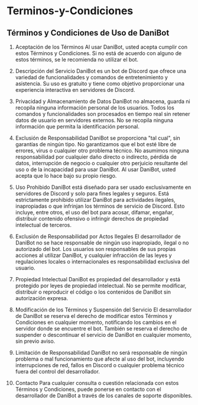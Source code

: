 # Terminos-y-Condiciones

## Términos y Condiciones de Uso de DaniBot

1. Aceptación de los Términos Al usar DaniBot, usted acepta cumplir con estos Términos y Condiciones. Si no está de acuerdo con alguno de estos términos, se le recomienda no utilizar el bot.

2. Descripción del Servicio DaniBot es un bot de Discord que ofrece una variedad de funcionalidades y comandos de entretenimiento y asistencia. Su uso es gratuito y tiene como objetivo proporcionar una experiencia interactiva en servidores de Discord.

3. Privacidad y Almacenamiento de Datos DaniBot no almacena, guarda ni recopila ninguna información personal de los usuarios. Todos los comandos y funcionalidades son procesados en tiempo real sin retener datos de usuario en servidores externos. No se recopila ninguna información que permita la identificación personal.

4. Exclusión de Responsabilidad DaniBot se proporciona "tal cual", sin garantías de ningún tipo. No garantizamos que el bot esté libre de errores, virus o cualquier otro problema técnico. No asumimos ninguna responsabilidad por cualquier daño directo o indirecto, pérdida de datos, interrupción de negocio o cualquier otro perjuicio resultante del uso o de la incapacidad para usar DaniBot. Al usar DaniBot, usted acepta que lo hace bajo su propio riesgo.

5. Uso Prohibido DaniBot está diseñado para ser usado exclusivamente en servidores de Discord y solo para fines legales y seguros. Está estrictamente prohibido utilizar DaniBot para actividades ilegales, inapropiadas o que infrinjan los términos de servicio de Discord. Esto incluye, entre otros, el uso del bot para acosar, difamar, engañar, distribuir contenido ofensivo o infringir derechos de propiedad intelectual de terceros.

6. Exclusión de Responsabilidad por Actos Ilegales El desarrollador de DaniBot no se hace responsable de ningún uso inapropiado, ilegal o no autorizado del bot. Los usuarios son responsables de sus propias acciones al utilizar DaniBot, y cualquier infracción de las leyes y regulaciones locales o internacionales es responsabilidad exclusiva del usuario.

7. Propiedad Intelectual DaniBot es propiedad del desarrollador y está protegido por leyes de propiedad intelectual. No se permite modificar, distribuir o reproducir el código o los contenidos de DaniBot sin autorización expresa.

8. Modificación de los Términos y Suspensión del Servicio El desarrollador de DaniBot se reserva el derecho de modificar estos Términos y Condiciones en cualquier momento, notificando los cambios en el servidor donde se encuentre el bot. También se reserva el derecho de suspender o descontinuar el servicio de DaniBot en cualquier momento, sin previo aviso.

9. Limitación de Responsabilidad DaniBot no será responsable de ningún problema o mal funcionamiento que afecte al uso del bot, incluyendo interrupciones de red, fallos en Discord o cualquier problema técnico fuera del control del desarrollador.

10. Contacto Para cualquier consulta o cuestión relacionada con estos Términos y Condiciones, puede ponerse en contacto con el desarrollador de DaniBot a través de los canales de soporte disponibles.
